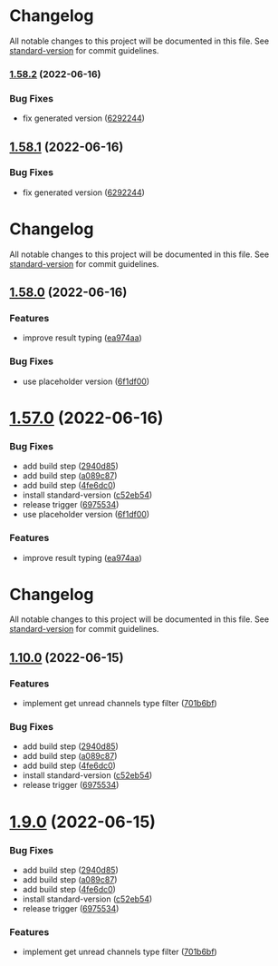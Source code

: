 # Changelog

All notable changes to this project will be documented in this file. See [standard-version](https://github.com/conventional-changelog/standard-version) for commit guidelines.

### [1.58.2](https://github.com/ChatKitty/chatkitty-js/compare/v1.57.0...v1.58.2) (2022-06-16)


### Bug Fixes

* fix generated version ([6292244](https://github.com/ChatKitty/chatkitty-js/commit/629224419d42a058bffa43ac87cf6025e4e11fd3))

## [1.58.1](https://github.com/ChatKitty/chatkitty-js/compare/v1.58.0...v1.58.1) (2022-06-16)


### Bug Fixes

* fix generated version ([6292244](https://github.com/ChatKitty/chatkitty-js/commit/629224419d42a058bffa43ac87cf6025e4e11fd3))

# Changelog

All notable changes to this project will be documented in this file. See [standard-version](https://github.com/conventional-changelog/standard-version) for commit guidelines.

## [1.58.0](https://github.com/ChatKitty/chatkitty-js/compare/v1.9.0...v1.58.0) (2022-06-16)


### Features

* improve result typing ([ea974aa](https://github.com/ChatKitty/chatkitty-js/commit/ea974aac272096bbfdd594cd5cf648d636c77fa8))


### Bug Fixes

* use placeholder version ([6f1df00](https://github.com/ChatKitty/chatkitty-js/commit/6f1df00d2a976927237d0842693cbafddc10e244))

# [1.57.0](https://github.com/ChatKitty/chatkitty-js/compare/v1.56.5...v1.57.0) (2022-06-16)


### Bug Fixes

* add build step ([2940d85](https://github.com/ChatKitty/chatkitty-js/commit/2940d854a5740d83875121ac8ed7bb66f4eb2755))
* add build step ([a089c87](https://github.com/ChatKitty/chatkitty-js/commit/a089c8720dc68aa6e1c1689be89ef9541389e5ed))
* add build step ([4fe6dc0](https://github.com/ChatKitty/chatkitty-js/commit/4fe6dc090d4f47731421fe406b9f6bf665d6aed7))
* install standard-version ([c52eb54](https://github.com/ChatKitty/chatkitty-js/commit/c52eb54fa4474d2106f8a28c82b51e647a3897ed))
* release trigger ([6975534](https://github.com/ChatKitty/chatkitty-js/commit/6975534d7441546adf96c919cdef35df4e2c76d7))
* use placeholder version ([6f1df00](https://github.com/ChatKitty/chatkitty-js/commit/6f1df00d2a976927237d0842693cbafddc10e244))


### Features

* improve result typing ([ea974aa](https://github.com/ChatKitty/chatkitty-js/commit/ea974aac272096bbfdd594cd5cf648d636c77fa8))

# Changelog

All notable changes to this project will be documented in this file. See [standard-version](https://github.com/conventional-changelog/standard-version) for commit guidelines.

## [1.10.0](https://github.com/ChatKitty/chatkitty-js/compare/v1.8.0...v1.10.0) (2022-06-15)


### Features

* implement get unread channels type filter ([701b6bf](https://github.com/ChatKitty/chatkitty-js/commit/701b6bf17cf144e23329e7221da9dbb5eccf31d5))


### Bug Fixes

* add build step ([2940d85](https://github.com/ChatKitty/chatkitty-js/commit/2940d854a5740d83875121ac8ed7bb66f4eb2755))
* add build step ([a089c87](https://github.com/ChatKitty/chatkitty-js/commit/a089c8720dc68aa6e1c1689be89ef9541389e5ed))
* add build step ([4fe6dc0](https://github.com/ChatKitty/chatkitty-js/commit/4fe6dc090d4f47731421fe406b9f6bf665d6aed7))
* install standard-version ([c52eb54](https://github.com/ChatKitty/chatkitty-js/commit/c52eb54fa4474d2106f8a28c82b51e647a3897ed))
* release trigger ([6975534](https://github.com/ChatKitty/chatkitty-js/commit/6975534d7441546adf96c919cdef35df4e2c76d7))

# [1.9.0](https://github.com/ChatKitty/chatkitty-js/compare/v1.8.0...v1.9.0) (2022-06-15)


### Bug Fixes

* add build step ([2940d85](https://github.com/ChatKitty/chatkitty-js/commit/2940d854a5740d83875121ac8ed7bb66f4eb2755))
* add build step ([a089c87](https://github.com/ChatKitty/chatkitty-js/commit/a089c8720dc68aa6e1c1689be89ef9541389e5ed))
* add build step ([4fe6dc0](https://github.com/ChatKitty/chatkitty-js/commit/4fe6dc090d4f47731421fe406b9f6bf665d6aed7))
* install standard-version ([c52eb54](https://github.com/ChatKitty/chatkitty-js/commit/c52eb54fa4474d2106f8a28c82b51e647a3897ed))
* release trigger ([6975534](https://github.com/ChatKitty/chatkitty-js/commit/6975534d7441546adf96c919cdef35df4e2c76d7))


### Features

* implement get unread channels type filter ([701b6bf](https://github.com/ChatKitty/chatkitty-js/commit/701b6bf17cf144e23329e7221da9dbb5eccf31d5))
